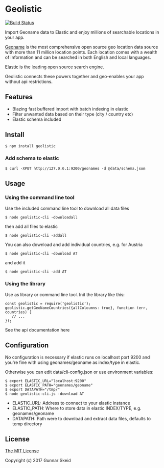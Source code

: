 # Geolistic
[![Build Status](https://travis-ci.org/gunske/geolistic.svg?branch=master)](https://travis-ci.org/gunske/geolistic)

Import Geoname data to Elastic and enjoy millions of searchable locations in your app.

[Geoname](http://www.geonames.org/) is the most comprehensive open source geo location data source with
more than 11 million location points. Each location comes with a wealth of
information and can be searched in both English and local languages.

[Elastic](https://www.elastic.co/) is the leading open source search engine.

Geolistic connects these powers together and geo-enables your app 
without api restrictions.

## Features
* Blazing fast buffered import with batch indexing in elastic
* Filter unwanted data based on their type (city / country etc)
* Elastic schema included

## Install

```
$ npm install geolistic
```

### Add schema to elastic

```
$ curl -XPUT http://127.0.0.1:9200/geonames -d @data/schema.json
```

## Usage

### Using the command line tool
Use the included command line tool to download all data files

```
$ node geolistic-cli -downloadall
```

then add all files to elastic

```
$ node geolistic-cli -addall
```

You can also download and add individual countries, e.g. for Austria

```
$ node geolistic-cli -download AT
```

and add it

```
$ node geolistic-cli -add AT
```

### Using the library
Use as library or command line tool. Init the library like this:

```
const geolistic = require('geolistic');
geolistic.getGeoNameCountries({allColoumns: true}, function (err, countries) {
   // ...
});
```

See the api documentation here

## Configuration

No configuration is necessary if elastic runs on localhost port 9200 and
you're fine with using geonames/geoname as index/type in elastic.

Otherwise you can edit data/cli-config.json or use environment variables:
```
$ export ELASTIC_URL="localhost:9200"
$ export ELASTIC_PATH="geonames/geoname"
$ export DATAPATH="/tmp/"
$ node geolistic-cli.js -download AT
```

* ELASTIC_URL: Address to connect to your elastic instance
* ELASTIC_PATH: Where to store data in elastic INDEX/TYPE, e.g. geonames/geoname
* DATAPATH: Path were to download and extract data files, defaults to temp directory

## License

[The MIT License](http://opensource.org/licenses/MIT)

Copyright (c) 2017 Gunnar Skeid
